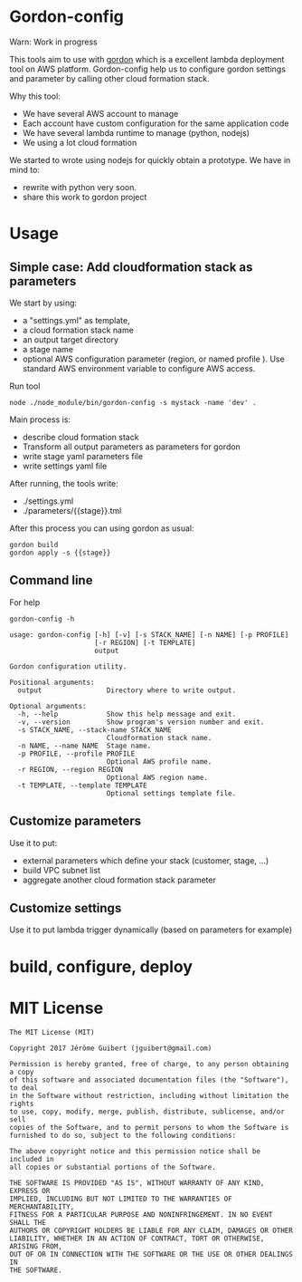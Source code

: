 # Gordon-config

Warn: Work in progress

This tools aim to use with [gordon]() which is a excellent lambda deployment tool on AWS platform.
Gordon-config help us to configure gordon settings and parameter by calling other cloud formation stack.

Why this tool:
- We have several AWS account to manage
- Each account have custom configuration for the same application code
- We have several lambda runtime to manage (python, nodejs)
- We using a lot cloud formation

We started to wrote using nodejs for quickly obtain a prototype. We have in mind to:
- rewrite with python very soon.
- share this work to gordon project

# Usage


## Simple case: Add cloudformation stack as parameters

We start by using:
 - a "settings.yml" as template,
 - a cloud formation stack name
 - an output target directory
 - a stage name
 - optional AWS configuration parameter (region, or named profile ). Use standard AWS environment variable to configure AWS access.

Run tool

```
node ./node_module/bin/gordon-config -s mystack -name 'dev' .
```

Main process is:
- describe cloud formation stack
- Transform all output parameters as parameters for gordon
- write stage yaml parameters file
- write settings yaml file


 After running, the tools write:
 - ./settings.yml
 - ./parameters/{{stage}}.tml

After this process you can using gordon as usual:
```
gordon build
gordon apply -s {{stage}}
```

## Command line

For help
```
gordon-config -h

usage: gordon-config [-h] [-v] [-s STACK_NAME] [-n NAME] [-p PROFILE]
                     [-r REGION] [-t TEMPLATE]
                     output

Gordon configuration utility.

Positional arguments:
  output                Directory where to write output.

Optional arguments:
  -h, --help            Show this help message and exit.
  -v, --version         Show program's version number and exit.
  -s STACK_NAME, --stack-name STACK_NAME
                        Cloudformation stack name.
  -n NAME, --name NAME  Stage name.
  -p PROFILE, --profile PROFILE
                        Optional AWS profile name.
  -r REGION, --region REGION
                        Optional AWS region name.
  -t TEMPLATE, --template TEMPLATE
                        Optional settings template file.
```



## Customize parameters

Use it to put:
- external parameters which define your stack (customer, stage, ...)
- build VPC subnet list
- aggregate another cloud formation stack parameter



## Customize settings

Use it to put lambda trigger dynamically (based on parameters for example)



# build, configure, deploy




# MIT License

```
The MIT License (MIT)

Copyright 2017 Jérôme Guibert (jguibert@gmail.com)

Permission is hereby granted, free of charge, to any person obtaining a copy
of this software and associated documentation files (the "Software"), to deal
in the Software without restriction, including without limitation the rights
to use, copy, modify, merge, publish, distribute, sublicense, and/or sell
copies of the Software, and to permit persons to whom the Software is
furnished to do so, subject to the following conditions:

The above copyright notice and this permission notice shall be included in
all copies or substantial portions of the Software.

THE SOFTWARE IS PROVIDED "AS IS", WITHOUT WARRANTY OF ANY KIND, EXPRESS OR
IMPLIED, INCLUDING BUT NOT LIMITED TO THE WARRANTIES OF MERCHANTABILITY,
FITNESS FOR A PARTICULAR PURPOSE AND NONINFRINGEMENT. IN NO EVENT SHALL THE
AUTHORS OR COPYRIGHT HOLDERS BE LIABLE FOR ANY CLAIM, DAMAGES OR OTHER
LIABILITY, WHETHER IN AN ACTION OF CONTRACT, TORT OR OTHERWISE, ARISING FROM,
OUT OF OR IN CONNECTION WITH THE SOFTWARE OR THE USE OR OTHER DEALINGS IN
THE SOFTWARE.
```
